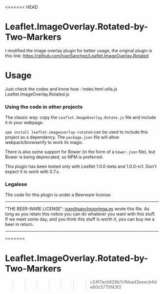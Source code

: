 <<<<<<< HEAD

# Leaflet.ImageOverlay.Rotated-by-Two-Markers
I modified the image overlay plugin for better usage, the original plugin is this link:
https://github.com/IvanSanchez/Leaflet.ImageOverlay.Rotated

# Usage
Just check the codes and know how :
index.html
utils.js
Leaflet.ImageOverlay.Rotated.js

### Using the code in other projects

The classic way: copy the `Leaflet.ImageOverlay.Rotate.js` file and include it
in your webpage.

`npm install leaflet-imageoverlay-rotated` can be used to include this project
as a dependency. The `package.json` file will allow webpack/browserify to work
its magic.

There is also some support for Bower (in the form of a `bower.json` file), but
Bower is being deprecated, so NPM is preferred.

This plugin has been tested only with Leaflet 1.0.0-beta and 1.0.0-rc1. Don't
expect it to work with 0.7.x.


### Legalese

The code for this plugin is under a Beerware license:

----------------------------------------------------------------------------

"THE BEER-WARE LICENSE":
<ivan@sanchezortega.es> wrote this file. As long as you retain this notice you
can do whatever you want with this stuff. If we meet some day, and you think
this stuff is worth it, you can buy me a beer in return.

----------------------------------------------------------------------------

=======
# Leaflet.ImageOverlay.Rotated-by-Two-Markers
>>>>>>> c24f7acb829b7cfbbad3eeecb4de60c5770f43f2
